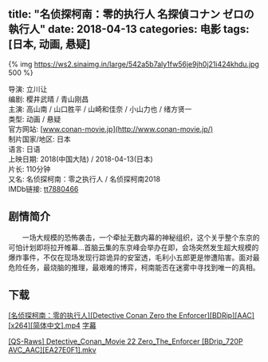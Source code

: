 title: "名侦探柯南：零的执行人 名探偵コナン ゼロの執行人"
date: 2018-04-13
categories: 电影
tags: [日本, 动画, 悬疑]
---
{% img https://ws2.sinaimg.in/large/542a5b7aly1fw56je9jh0j21i424khdu.jpg 500 %}

导演: 立川让  
编剧: 樱井武晴 / 青山刚昌  
主演: 高山南 / 山口胜平 / 山崎和佳奈 / 小山力也 / 绪方贤一  
类型: 动画 / 悬疑  
官方网站: [www.conan-movie.jp](http://www.conan-movie.jp/)  
制片国家/地区: 日本  
语言: 日语  
上映日期: 2018(中国大陆) / 2018-04-13(日本)  
片长: 110分钟  
又名: 名侦探柯南：零之执行人 / 名侦探柯南2018  
IMDb链接: [tt7880466](http://www.imdb.com/title/tt7880466)

## 剧情简介

　　一场大规模的恐怖袭击，一个牵扯无数内幕的神秘组织，这个关乎整个东京的可怕计划即将拉开帷幕…首脑云集的东京峰会举办在即，会场突然发生超大规模的爆炸事件，不仅在现场发现行踪诡异的安室透，毛利小五郎更是惨遭陷害。面对最危险任务，最烧脑的推理，最艰难的博弈，柯南能否在迷雾中寻找到唯一的真相。

## 下载

[\[名侦探柯南：零的执行人\]\[Detective Conan Zero the Enforcer\]\[BDRip\]\[AAC\]\[x264\]\[简体中文\].mp4](magnet:?xt=urn:btih:A6503FB92BE979E9D52CE2F1E434644B34C5A770) [字幕](https://www.lanzous.com/i230bfg)

[\[QS-Raws\] Detective_Conan_Movie 22 Zero_The_Enforcer \[BDrip_720P AVC_AAC\]\[EA27E0F1\].mkv](magnet:?xt=urn:btih:5FBA1C3A741B8A5D86CFA315716BB9C904F066F1)